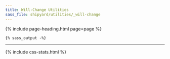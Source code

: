 ```yaml
---
title: Will-Change Utilities
sass_file: shipyard/utilities/_will-change
---
```


{% include page-heading.html page=page %}

```css
{% sass_output -%}
```

---

{% include css-stats.html %}
